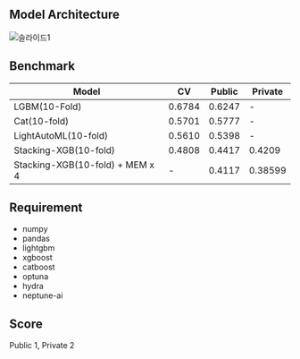 ## Model Architecture
![슬라이드1](https://user-images.githubusercontent.com/46340424/136568847-347196a4-e53e-4e04-9674-4cd187ceb155.PNG)

## Benchmark
|Model|CV|Public|Private|
|-----|--|------|-------|
|LGBM(10-Fold)|0.6784|0.6247|-|
|Cat(10-fold)|0.5701|0.5777|-|
|LightAutoML(10-fold)|0.5610|0.5398|-|
|Stacking-XGB(10-fold)|0.4808|0.4417|0.4209|
|Stacking-XGB(10-fold) + MEM x 4|-|0.4117|0.38599|


## Requirement
+ numpy
+ pandas
+ lightgbm
+ xgboost
+ catboost
+ optuna
+ hydra
+ neptune-ai

## Score
Public 1, Private 2
